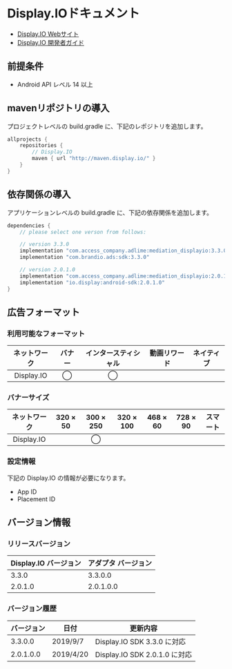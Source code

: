 # Display.IOドキュメント
- [Display.IO Webサイト](https://developers.display.io)
- [Display.IO 開発者ガイド](https://support.display.io/hc/en-us/categories/360001149554-Android)

## 前提条件
- Android API レベル 14 以上

## mavenリポジトリの導入
プロジェクトレベルの build.gradle に、下記のレポジトリを追加します。

```java
allprojects {
    repositories {
        // Display.IO
        maven { url "http://maven.display.io/" }
    }
}
```

## 依存関係の導入
アプリケーションレベルの build.gradle に、下記の依存関係を追加します。

```java
dependencies {
    // please select one verson from follows:

    // version 3.3.0
    implementation "com.access_company.adlime:mediation_displayio:3.3.0.0"
    implementation "com.brandio.ads:sdk:3.3.0"

    // version 2.0.1.0
    implementation "com.access_company.adlime:mediation_displayio:2.0.1.0.0"
    implementation "io.display:android-sdk:2.0.1.0"
}
```

## 広告フォーマット

### 利用可能なフォーマット

|ネットワーク|バナー|インタースティシャル|動画リワード|ネイティブ|
|:------: |:---:|:----------:|:------:|:----:|
| Display.IO | ◯    | ◯          |       |    |

### バナーサイズ
|ネットワーク     |320 × 50 |300 × 250 |320 × 100 |468 × 60 |728 × 90 |スマート |
|:----------:|:-----:|:------:|:------:|:-----:|:-----:|:----:|
| Display.IO |       | ◯      |        |       |       |      |

### 設定情報
下記の Display.IO の情報が必要になります。   
- App ID  
- Placement ID

## バージョン情報

### リリースバージョン
| Display.IO バージョン| アダプタ バージョン|
|:-----------------|:--------------|
| 3.3.0            | 3.3.0.0       |
| 2.0.1.0          | 2.0.1.0.0      |




### バージョン履歴
| バージョン        |  日付          |  更新内容                |
|-------------|-----------------|---------------------|
| 3.3.0.0   |  2019/9/7      |Display.IO SDK 3.3.0 に対応     |
| 2.0.1.0.0   |  2019/4/20      |Display.IO SDK 2.0.1.0 に対応     |
